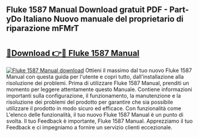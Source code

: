 ## Fluke 1587 Manual Download gratuit PDF - Part-yDo Italiano Nuovo manuale del proprietario di riparazione mFMrT

# <h2><a href="http://df9y7q9.blite.top/?on=Fluke+1587+Manual">🔗Download 👉🔴 Fluke 1587 Manual</a></h2>

[![Fluke 1587 Manual download](https://i.imgur.com/lujVjoI.png)](http://df9y7q9.blite.top/?on=Fluke+1587+Manual)
Ottieni il massimo dal tuo nuovo Fluke 1587 Manual con questa guida per l'utente e copri tutto, dall'installazione alla risoluzione dei problemi. Prima di utilizzare Fluke 1587 Manual, prenditi un momento per leggere attentamente questo Manuale. Contiene informazioni importanti sulla configurazione, il funzionamento, la manutenzione e la risoluzione dei problemi del prodotto per garantire che sia possibile utilizzare il prodotto in modo sicuro ed efficace. Con funzionalità come L'elenco delle funzionalità, il tuo nuovo Fluke 1587 Manual è un punto di svolta. Il tuo Feedback è importante, Fluke 1587 Manual. Apprezziamo il tuo Feedback e ci impegniamo a fornire un servizio clienti eccezionale.
